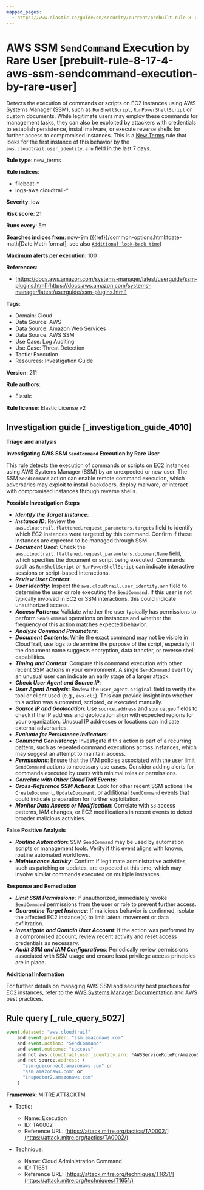 ```yaml
---
mapped_pages:
  - https://www.elastic.co/guide/en/security/current/prebuilt-rule-8-17-4-aws-ssm-sendcommand-execution-by-rare-user.html
---
```


# AWS SSM `SendCommand` Execution by Rare User [prebuilt-rule-8-17-4-aws-ssm-sendcommand-execution-by-rare-user]

Detects the execution of commands or scripts on EC2 instances using AWS Systems Manager (SSM), such as `RunShellScript`, `RunPowerShellScript` or custom documents. While legitimate users may employ these commands for management tasks, they can also be exploited by attackers with credentials to establish persistence, install malware, or execute reverse shells for further access to compromised instances. This is a [New Terms](docs-content://solutions/security/detect-and-alert/create-detection-rule.md#create-new-terms-rule) rule that looks for the first instance of this behavior by the `aws.cloudtrail.user_identity.arn` field in the last 7 days.

**Rule type**: new_terms

**Rule indices**:

* filebeat-*
* logs-aws.cloudtrail-*

**Severity**: low

**Risk score**: 21

**Runs every**: 5m

**Searches indices from**: now-9m ({{ref}}/common-options.html#date-math[Date Math format], see also [`Additional look-back time`](docs-content://solutions/security/detect-and-alert/create-detection-rule.md#rule-schedule))

**Maximum alerts per execution**: 100

**References**:

* [https://docs.aws.amazon.com/systems-manager/latest/userguide/ssm-plugins.html](https://docs.aws.amazon.com/systems-manager/latest/userguide/ssm-plugins.html)

**Tags**:

* Domain: Cloud
* Data Source: AWS
* Data Source: Amazon Web Services
* Data Source: AWS SSM
* Use Case: Log Auditing
* Use Case: Threat Detection
* Tactic: Execution
* Resources: Investigation Guide

**Version**: 211

**Rule authors**:

* Elastic

**Rule license**: Elastic License v2

## Investigation guide [_investigation_guide_4010]

**Triage and analysis**

**Investigating AWS SSM `SendCommand` Execution by Rare User**

This rule detects the execution of commands or scripts on EC2 instances using AWS Systems Manager (SSM) by an unexpected or new user. The SSM `SendCommand` action can enable remote command execution, which adversaries may exploit to install backdoors, deploy malware, or interact with compromised instances through reverse shells.

**Possible Investigation Steps**

* ***Identify the Target Instance***:
* ***Instance ID***: Review the `aws.cloudtrail.flattened.request_parameters.targets` field to identify which EC2 instances were targeted by this command. Confirm if these instances are expected to be managed through SSM.
* ***Document Used***: Check the `aws.cloudtrail.flattened.request_parameters.documentName` field, which specifies the document or script being executed. Commands such as `RunShellScript` or `RunPowerShellScript` can indicate interactive sessions or script-based interactions.
* ***Review User Context***:
* ***User Identity***: Inspect the `aws.cloudtrail.user_identity.arn` field to determine the user or role executing the `SendCommand`. If this user is not typically involved in EC2 or SSM interactions, this could indicate unauthorized access.
* ***Access Patterns***: Validate whether the user typically has permissions to perform `SendCommand` operations on instances and whether the frequency of this action matches expected behavior.
* ***Analyze Command Parameters***:
* ***Document Contents***: While the exact command may not be visible in CloudTrail, use logs to determine the purpose of the script, especially if the document name suggests encryption, data transfer, or reverse shell capabilities.
* ***Timing and Context***: Compare this command execution with other recent SSM actions in your environment. A single `SendCommand` event by an unusual user can indicate an early stage of a larger attack.
* ***Check User Agent and Source IP***:
* ***User Agent Analysis***: Review the `user_agent.original` field to verify the tool or client used (e.g., `aws-cli`). This can provide insight into whether this action was automated, scripted, or executed manually.
* ***Source IP and Geolocation***: Use `source.address` and `source.geo` fields to check if the IP address and geolocation align with expected regions for your organization. Unusual IP addresses or locations can indicate external adversaries.
* ***Evaluate for Persistence Indicators***:
* ***Command Consistency***: Investigate if this action is part of a recurring pattern, such as repeated command executions across instances, which may suggest an attempt to maintain access.
* ***Permissions***: Ensure that the IAM policies associated with the user limit `SendCommand` actions to necessary use cases. Consider adding alerts for commands executed by users with minimal roles or permissions.
* ***Correlate with Other CloudTrail Events***:
* ***Cross-Reference SSM Actions***: Look for other recent SSM actions like `CreateDocument`, `UpdateDocument`, or additional `SendCommand` events that could indicate preparation for further exploitation.
* ***Monitor Data Access or Modification***: Correlate with `S3` access patterns, IAM changes, or EC2 modifications in recent events to detect broader malicious activities.

**False Positive Analysis**

* ***Routine Automation***: SSM `SendCommand` may be used by automation scripts or management tools. Verify if this event aligns with known, routine automated workflows.
* ***Maintenance Activity***: Confirm if legitimate administrative activities, such as patching or updates, are expected at this time, which may involve similar commands executed on multiple instances.

**Response and Remediation**

* ***Limit SSM Permissions***: If unauthorized, immediately revoke `SendCommand` permissions from the user or role to prevent further access.
* ***Quarantine Target Instance***: If malicious behavior is confirmed, isolate the affected EC2 instance(s) to limit lateral movement or data exfiltration.
* ***Investigate and Contain User Account***: If the action was performed by a compromised account, review recent activity and reset access credentials as necessary.
* ***Audit SSM and IAM Configurations***: Periodically review permissions associated with SSM usage and ensure least privilege access principles are in place.

**Additional Information**

For further details on managing AWS SSM and security best practices for EC2 instances, refer to the [AWS Systems Manager Documentation](https://docs.aws.amazon.com/systems-manager/latest/userguide/ssm-plugins.html) and AWS best practices.


## Rule query [_rule_query_5027]

```js
event.dataset: "aws.cloudtrail"
    and event.provider: "ssm.amazonaws.com"
    and event.action: "SendCommand"
    and event.outcome: "success"
    and not aws.cloudtrail.user_identity.arn: *AWSServiceRoleForAmazonSSM/StateManagerService*
    and not source.address: (
      "ssm-guiconnect.amazonaws.com" or
      "ssm.amazonaws.com" or
      "inspector2.amazonaws.com"
    )
```

**Framework**: MITRE ATT&CKTM

* Tactic:

    * Name: Execution
    * ID: TA0002
    * Reference URL: [https://attack.mitre.org/tactics/TA0002/](https://attack.mitre.org/tactics/TA0002/)

* Technique:

    * Name: Cloud Administration Command
    * ID: T1651
    * Reference URL: [https://attack.mitre.org/techniques/T1651/](https://attack.mitre.org/techniques/T1651/)




